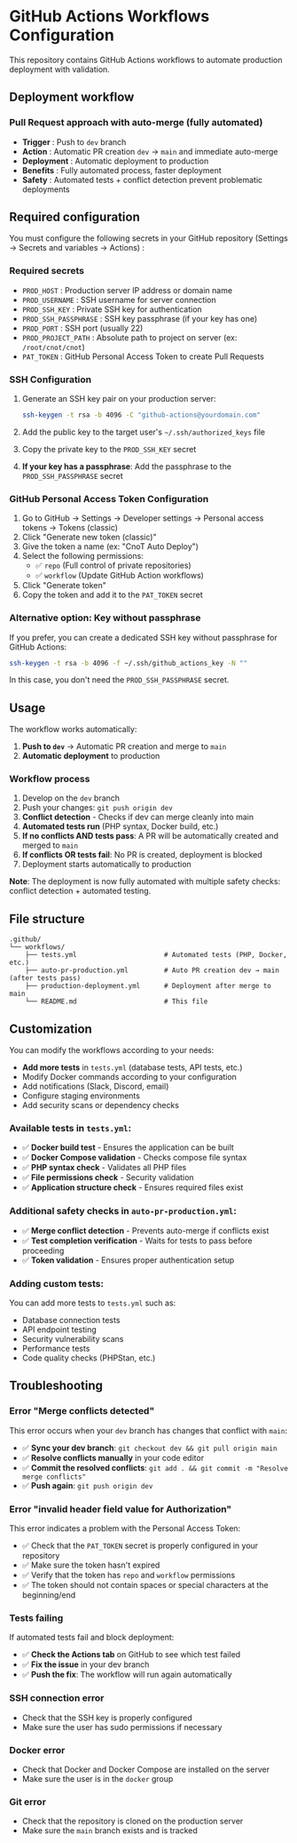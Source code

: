 # GitHub Actions Workflows Configuration

This repository contains GitHub Actions workflows to automate production deployment with validation.

## Deployment workflow

### Pull Request approach with auto-merge (fully automated)
- **Trigger** : Push to `dev` branch
- **Action** : Automatic PR creation `dev` → `main` and immediate auto-merge
- **Deployment** : Automatic deployment to production
- **Benefits** : Fully automated process, faster deployment
- **Safety** : Automated tests + conflict detection prevent problematic deployments

## Required configuration

You must configure the following secrets in your GitHub repository (Settings → Secrets and variables → Actions) :

### Required secrets
- `PROD_HOST` : Production server IP address or domain name
- `PROD_USERNAME` : SSH username for server connection
- `PROD_SSH_KEY` : Private SSH key for authentication
- `PROD_SSH_PASSPHRASE` : SSH key passphrase (if your key has one)
- `PROD_PORT` : SSH port (usually 22)
- `PROD_PROJECT_PATH` : Absolute path to project on server (ex: `/root/cnot/cnot`)
- `PAT_TOKEN` : GitHub Personal Access Token to create Pull Requests

### SSH Configuration
1. Generate an SSH key pair on your production server:
   ```bash
   ssh-keygen -t rsa -b 4096 -C "github-actions@yourdomain.com"
   ```

2. Add the public key to the target user's `~/.ssh/authorized_keys` file

3. Copy the private key to the `PROD_SSH_KEY` secret

4. **If your key has a passphrase**: Add the passphrase to the `PROD_SSH_PASSPHRASE` secret

### GitHub Personal Access Token Configuration
1. Go to GitHub → Settings → Developer settings → Personal access tokens → Tokens (classic)
2. Click "Generate new token (classic)"
3. Give the token a name (ex: "CnoT Auto Deploy")
4. Select the following permissions:
   - ✅ `repo` (Full control of private repositories)
   - ✅ `workflow` (Update GitHub Action workflows)
5. Click "Generate token"
6. Copy the token and add it to the `PAT_TOKEN` secret

### Alternative option: Key without passphrase
If you prefer, you can create a dedicated SSH key without passphrase for GitHub Actions:
```bash
ssh-keygen -t rsa -b 4096 -f ~/.ssh/github_actions_key -N ""
```
In this case, you don't need the `PROD_SSH_PASSPHRASE` secret.

## Usage

The workflow works automatically:

1. **Push to `dev`** → Automatic PR creation and merge to `main`
2. **Automatic deployment** to production

### Workflow process
1. Develop on the `dev` branch
2. Push your changes: `git push origin dev`
3. **Conflict detection** - Checks if dev can merge cleanly into main
4. **Automated tests run** (PHP syntax, Docker build, etc.)
5. **If no conflicts AND tests pass**: A PR will be automatically created and merged to `main`
6. **If conflicts OR tests fail**: No PR is created, deployment is blocked
7. Deployment starts automatically to production

**Note**: The deployment is now fully automated with multiple safety checks: conflict detection + automated testing.

## File structure

```
.github/
└── workflows/
    ├── tests.yml                      # Automated tests (PHP, Docker, etc.)
    ├── auto-pr-production.yml         # Auto PR creation dev → main (after tests pass)
    ├── production-deployment.yml      # Deployment after merge to main
    └── README.md                      # This file
```

## Customization

You can modify the workflows according to your needs:
- **Add more tests** in `tests.yml` (database tests, API tests, etc.)
- Modify Docker commands according to your configuration
- Add notifications (Slack, Discord, email)
- Configure staging environments
- Add security scans or dependency checks

### Available tests in `tests.yml`:
- ✅ **Docker build test** - Ensures the application can be built
- ✅ **Docker Compose validation** - Checks compose file syntax
- ✅ **PHP syntax check** - Validates all PHP files
- ✅ **File permissions check** - Security validation
- ✅ **Application structure check** - Ensures required files exist

### Additional safety checks in `auto-pr-production.yml`:
- ✅ **Merge conflict detection** - Prevents auto-merge if conflicts exist
- ✅ **Test completion verification** - Waits for tests to pass before proceeding
- ✅ **Token validation** - Ensures proper authentication setup

### Adding custom tests:
You can add more tests to `tests.yml` such as:
- Database connection tests
- API endpoint testing
- Security vulnerability scans
- Performance tests
- Code quality checks (PHPStan, etc.)

## Troubleshooting

### Error "Merge conflicts detected"
This error occurs when your `dev` branch has changes that conflict with `main`:
- ✅ **Sync your dev branch**: `git checkout dev && git pull origin main`
- ✅ **Resolve conflicts manually** in your code editor
- ✅ **Commit the resolved conflicts**: `git add . && git commit -m "Resolve merge conflicts"`
- ✅ **Push again**: `git push origin dev`

### Error "invalid header field value for Authorization"
This error indicates a problem with the Personal Access Token:
- ✅ Check that the `PAT_TOKEN` secret is properly configured in your repository
- ✅ Make sure the token hasn't expired
- ✅ Verify that the token has `repo` and `workflow` permissions
- ✅ The token should not contain spaces or special characters at the beginning/end

### Tests failing
If automated tests fail and block deployment:
- ✅ **Check the Actions tab** on GitHub to see which test failed
- ✅ **Fix the issue** in your dev branch
- ✅ **Push the fix**: The workflow will run again automatically

### SSH connection error
- Check that the SSH key is properly configured
- Make sure the user has sudo permissions if necessary

### Docker error
- Check that Docker and Docker Compose are installed on the server
- Make sure the user is in the `docker` group

### Git error
- Check that the repository is cloned on the production server
- Make sure the `main` branch exists and is tracked
